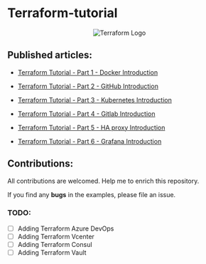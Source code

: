 # Terraform-tutorial

<p align="center">
 <img alt="Terraform Logo" src="https://mktg-content-api-hashicorp.vercel.app/api/assets?product=tutorials&version=main&asset=public%2Fimg%2Fterraform%2Fterraform-iac.png">
</p>


## Published articles:

 - [Terraform Tutorial - Part 1 - Docker Introduction]()

 - [Terraform Tutorial - Part 2 - GitHub Introduction]()

 - [Terraform Tutorial - Part 3 - Kubernetes Introduction]()

 - [Terraform Tutorial - Part 4 - Gitlab Introduction]()

 - [Terraform Tutorial - Part 5 - HA proxy Introduction]()

 - [Terraform Tutorial - Part 6 - Grafana Introduction]()


## Contributions:

All contributions are welcomed. Help me to enrich this repository.

If you find any **bugs** in the examples, please file an issue.

### TODO:

 - [ ] Adding Terraform Azure DevOps
 - [ ] Adding Terraform Vcenter
 - [ ] Adding Terraform Consul
 - [ ] Adding Terraform Vault
